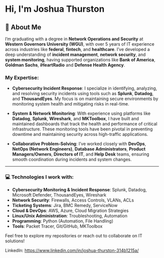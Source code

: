 # Hi, I'm Joshua Thurston

## 👋 About Me

I’m graduating with a degree in **Network Operations and Security** at **Western Governors University (WGU)**, with over 5 years of IT experience across industries like **federal**, **fintech**, and **healthcare**. I’ve developed a deep understanding of **incident management**, **network security**, and **system monitoring**, having supported organizations like **Bank of America**, **Goldman Sachs**, **iHeartRadio** and **Defense Health Agency**.

### My Expertise:
- **Cybersecurity Incident Response**: I specialize in identifying, analyzing, and resolving security incidents using tools such as **Splunk**, **Datadog**, and **ThousandEyes**. My focus is on maintaining secure environments by monitoring system health and mitigating risks in real-time.
  
- **System & Network Monitoring**: With experience using platforms like **Datadog**, **Splunk**, **Wireshark**, and **MKToolbox**, I have built and maintained dashboards that track the health and performance of critical infrastructure. These monitoring tools have been pivotal in preventing downtime and maintaining security across high-traffic applications.

- **Collaborative Problem-Solving**: I’ve worked closely with **DevOps**, **NetOps (Network Engineers)**, **Database Administrators**, **Product Managers/Owners**, **Directors of IT**, and **Help Desk** teams, ensuring smooth coordination during incidents and system changes.


---

### 💻 Technologies I work with:
- **Cybersecurity Monitoring & Incident Response**: Splunk, Datadog, Microsoft Defender, ThousandEyes, Wireshark
- **Network Security**: Firewalls, Access Controls, VLANs, ACLs
- **Ticketing Systems**: Jira, BMC Remedy, ServiceNow
- **Cloud & DevOps**: AWS, Azure, Cloud Migration Strategies
- **Linux/Unix Administration**: Troubleshooting, Automation
- **Programming**: Python (Automation, File Handling)
- **Tools**: Packet Tracer, Git/GitHub, MKToolbox

Feel free to explore my repositories or reach out to collaborate on IT solutions!

LinkedIn: https://www.linkedin.com/in/joshua-thurston-314b1215a/

